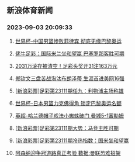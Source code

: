 ## 新浪体育新闻 
### 2023-09-03 20:09:33

1. [世界杯-中国男篮惨败菲律宾 彻底无缘巴黎奥运](https://sports.sina.com.cn/basketball/cba/2023-09-02/doc-imzkirhe1258891.shtml)

2. [佬牛足彩：国际米兰坐和望赢 巴塞罗那客胜可期](https://sports.sina.com.cn/l/2023-09-03/doc-imzkkwzn3797109.shtml)

3. [2031万滚存被清空！足彩头奖开31注163万元](https://sports.sina.com.cn/l/2023-09-03/doc-imzkksts0685069.shtml)

4. [郑钦文三盘苦战淘汰布朗泽蒂 生涯首进美网16强](https://sports.sina.com.cn/tennis/china/2023-09-03/doc-imzkknms4028063.shtml)

5. [[新浪彩票]足彩第23111期任九：利物浦主场称雄](https://sports.sina.com.cn/l/2023-09-03/doc-imzkksts0686116.shtml)

6. [世界杯-日本男篮力克佛得角 锁定巴黎奥运名额](https://sports.sina.com.cn/basketball/cba/2023-09-02/doc-imzkirhe1249857.shtml)

7. [英超-哈兰德帽子戏法小蜘蛛破门 曼城5-1富勒姆](https://sports.sina.com.cn/g/pl/2023-09-03/doc-imzkksts0684069.shtml)

8. [[新浪彩票]足彩第23111期大势：马竞主胜可期](https://sports.sina.com.cn/l/2023-09-03/doc-imzkksts0685619.shtml)

9. [[新浪彩票]足彩第23111期冷热指数：国米坐和望赢](https://sports.sina.com.cn/l/2023-09-03/doc-imzkkstk5760173.shtml)

10. [阿森纳迎争冠道路真正考验 数据:曼联恐难招架](https://sports.sina.com.cn/l/2023-09-03/doc-imzkevme7750985.shtml)

